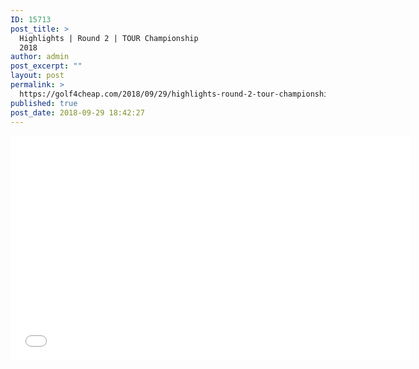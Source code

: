```yaml
---
ID: 15713
post_title: >
  Highlights | Round 2 | TOUR Championship
  2018
author: admin
post_excerpt: ""
layout: post
permalink: >
  https://golf4cheap.com/2018/09/29/highlights-round-2-tour-championship-2018/
published: true
post_date: 2018-09-29 18:42:27
---
```

<iframe width="640" height="360" src="//www.youtube.com/embed/GFod8nAgyNQ" frameborder="0" allow="autoplay; encrypted-media" allowfullscreen></iframe>